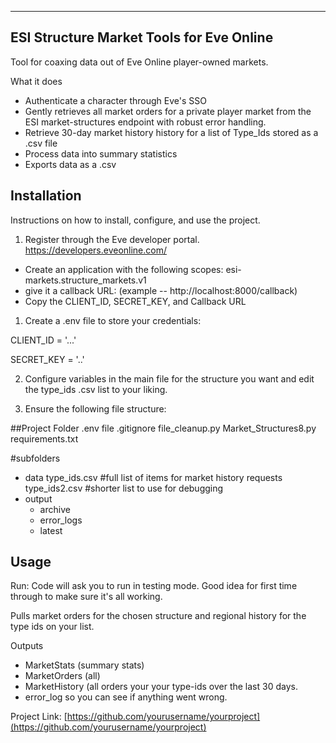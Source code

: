 ---------------------------------------------
ESI Structure Market Tools for Eve Online
---------------------------------------------
Tool for coaxing data out of Eve Online player-owned markets.

What it does

- Authenticate a character through Eve's SSO
- Gently retrieves all market orders for a private player market from the ESI market-structures endpoint with robust error handling.
- Retrieve 30-day market history history for a list of Type_Ids stored as a .csv file
- Process data into summary statistics
- Exports data as a .csv

## Installation

Instructions on how to install, configure, and use the project.

1) Register through the Eve developer portal. https://developers.eveonline.com/
- Create an application with the following scopes: esi-markets.structure_markets.v1
- give it a callback URL: (example -- http://localhost:8000/callback)
- Copy the CLIENT_ID, SECRET_KEY, and Callback URL


1) Create a .env file to store your credentials:

CLIENT_ID = '...'

SECRET_KEY = '..'

2) Configure variables in the main file for the structure you want and edit the type_ids .csv list to your liking.

3) Ensure the following file structure:

##Project Folder
.env file
.gitignore
file_cleanup.py
Market_Structures8.py
requirements.txt

#subfolders
 - data
    type_ids.csv #full list of items for market history requests
    type_ids2.csv #shorter list to use for debugging
- output
    - archive
    - error_logs
    - latest
####

## Usage

Run: Code will ask you to run in testing mode.
Good idea for first time through to make sure it's all working.

Pulls market orders for the chosen structure and regional history for the type ids on your list.

Outputs
- MarketStats (summary stats)
- MarketOrders (all)
- MarketHistory (all orders your your type-ids over the last 30 days.
- error_log so you can see if anything went wrong.


Project Link: [https://github.com/yourusername/yourproject](https://github.com/yourusername/yourproject)
